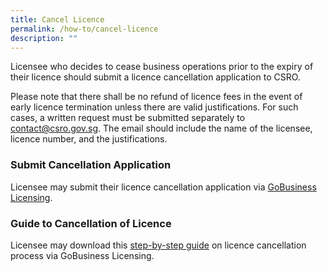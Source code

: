 ```yaml
---
title: Cancel Licence
permalink: /how-to/cancel-licence
description: ""
---
```

Licensee who decides to cease business operations prior to the expiry of their licence should submit a licence cancellation application to CSRO.

Please note that there shall be no refund of licence fees in the event of early licence termination unless there are valid justifications. For such cases, a written request must be submitted separately to <a href="mailto:contact@csro.gov.sg">contact@csro.gov.sg</a>. The email should include the name of the licensee, licence number, and the justifications. 

### Submit Cancellation Application
Licensee may submit their licence cancellation application via <a href="https://licence1.business.gov.sg/feportal/web/frontier/home">GoBusiness Licensing</a>.

### Guide to Cancellation of Licence
Licensee may download this <a href="/files/Guides/Guide%20to%20Cancellation%20of%20Licence.pdf" download>step-by-step guide</a> on licence cancellation process via GoBusiness Licensing.